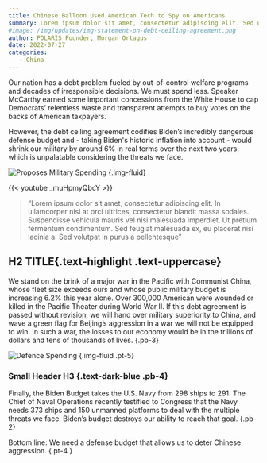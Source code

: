 ```yaml
---
title: Chinese Balloon Used American Tech to Spy on Americans
summary: Lorem ipsum dolor sit amet, consectetur adipiscing elit. Sed ultricies lectus id eleifend fringilla. Vivamus facilisis, lorem eget pellentesque tempus, neque nulla hendrerit erat, vel consequat tellus mi nec elit. Curabitur id dolor eget dui ultricies vulputate vitae in elit neque nulla hendrerit erat.
#image: /img/updates/img-statement-on-debt-ceiling-agreement.png
author: POLARIS Founder, Morgan Ortagus
date: 2022-07-27
categories:
   - China
---
```


Our nation has a debt problem fueled by out-of-control welfare programs and decades of irresponsible decisions. We must spend less. Speaker McCarthy earned some important concessions from the White House to cap Democrats’ relentless waste and transparent attempts to buy votes on the backs of American taxpayers.

However, the debt ceiling agreement codifies Biden’s incredibly dangerous defense budget and - taking Biden's historic inflation into account - would shrink our military by around 6% in real terms over the next two years, which is unpalatable considering the threats we face.

![Proposes Military Spending](/img/updates/proposes_military_spending.png)
{.img-fluid}

{{< youtube _muHpmyQbcY >}}


> “Lorem ipsum dolor sit amet, consectetur adipiscing elit. In ullamcorper nisl at orci ultrices, consectetur blandit massa sodales. Suspendisse vehicula mauris vel nisi malesuada imperdiet. Ut pretium fermentum condimentum. Sed feugiat malesuada ex, eu placerat nisi lacinia a. Sed volutpat in purus a pellentesque”

## H2 TITLE{.text-highlight .text-uppercase}

We stand on the brink of a major war in the Pacific with Communist China, whose fleet size exceeds ours and whose public military budget is increasing 6.2% this year alone. Over 300,000 American were wounded or killed in the Pacific Theater during World War II. If this debt agreement is passed without revision, we will hand over military superiority to China, and wave a green flag for Beijing’s aggression in a war we will not be equipped to win. In such a war, the losses to our economy would be in the trillions of dollars and tens of thousands of lives.
{.pb-3}

![Defence Spending](/img/updates/defence_spending.png)
{.img-fluid .pt-5}

### Small Header H3 {.text-dark-blue .pb-4}

Finally, the Biden Budget takes the U.S. Navy from 298 ships to 291. The Chief of Naval Operations recently testified to Congress that the Navy needs 373 ships and 150 unmanned platforms to deal with the multiple threats we face. Biden’s budget destroys our ability to reach that goal.
{.pb-2}

Bottom line: We need a defense budget that allows us to deter Chinese aggression. 
{.pt-4 }
